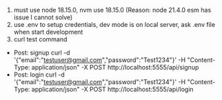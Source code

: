 1. must use node 18.15.0, nvm use 18.15.0 (Reason: node 21.4.0 esm has issue I cannot solve)
2. use .env to setup credentials, dev mode is on local server, ask .env file when start development
3. curl test command
- Post: signup
curl -d '{"email":"testuser@gmail.com","password":"Test1234"}' -H "Content-Type: application/json" -X POST http://localhost:5555/api/signup
- Post: login
curl -d '{"email":"testuser@gmail.com","password":"Test1234"}' -H "Content-Type: application/json" -X POST http://localhost:5555/api/login